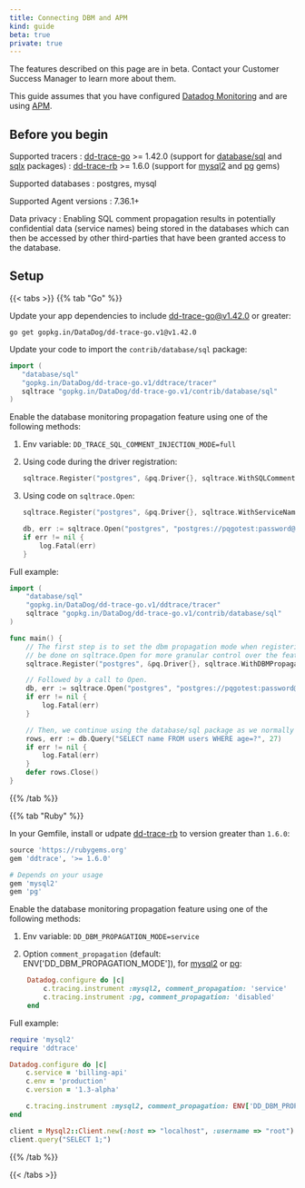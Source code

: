 ```yaml
---
title: Connecting DBM and APM
kind: guide
beta: true
private: true
---
```


<div class="alert alert-warning">
The features described on this page are in beta. Contact your Customer Success Manager to learn more about them.
</div>

This guide assumes that you have configured [Datadog Monitoring][1] and are using [APM][2].

## Before you begin

Supported tracers
: [dd-trace-go][3] >= 1.42.0 (support for [database/sql][4] and [sqlx][5] packages)
: [dd-trace-rb][6] >= 1.6.0 (support for [mysql2][7] and [pg][8] gems)

Supported databases
: postgres, mysql

Supported Agent versions
: 7.36.1+

Data privacy
: Enabling SQL comment propagation results in potentially confidential data (service names) being stored in the databases which can then be accessed by other third-parties that have been granted access to the database.

## Setup

{{< tabs >}}
{{% tab "Go" %}}

Update your app dependencies to include [dd-trace-go@v1.42.0][1] or greater:
```
go get gopkg.in/DataDog/dd-trace-go.v1@v1.42.0
```

Update your code to import the `contrib/database/sql` package:
```go
import (
   "database/sql"
   "gopkg.in/DataDog/dd-trace-go.v1/ddtrace/tracer"
   sqltrace "gopkg.in/DataDog/dd-trace-go.v1/contrib/database/sql"
)
```

Enable the database monitoring propagation feature using one of the following methods:
1. Env variable:
   `DD_TRACE_SQL_COMMENT_INJECTION_MODE=full`

2. Using code during the driver registration:
   ```go
   sqltrace.Register("postgres", &pq.Driver{}, sqltrace.WithSQLCommentInjection(tracer.SQLInjectionModeFull), sqltrace.WithServiceName("my-db-service"))
   ```

3. Using code on `sqltrace.Open`:
   ```go
   sqltrace.Register("postgres", &pq.Driver{}, sqltrace.WithServiceName("my-db-service"))

   db, err := sqltrace.Open("postgres", "postgres://pqgotest:password@localhost/pqgotest?sslmode=disable", sqltrace.WithSQLCommentInjection(tracer.SQLInjectionModeFull))
   if err != nil {
	   log.Fatal(err)
   }
   ```

Full example:
```go
import (
	"database/sql"
	"gopkg.in/DataDog/dd-trace-go.v1/ddtrace/tracer"
	sqltrace "gopkg.in/DataDog/dd-trace-go.v1/contrib/database/sql"
)

func main() {
	// The first step is to set the dbm propagation mode when registering the driver. Note that this can also
	// be done on sqltrace.Open for more granular control over the feature.
	sqltrace.Register("postgres", &pq.Driver{}, sqltrace.WithDBMPropagation(tracer.DBMPropagationModeFull))

	// Followed by a call to Open.
	db, err := sqltrace.Open("postgres", "postgres://pqgotest:password@localhost/pqgotest?sslmode=disable")
	if err != nil {
		log.Fatal(err)
	}

	// Then, we continue using the database/sql package as we normally would, with tracing.
	rows, err := db.Query("SELECT name FROM users WHERE age=?", 27)
	if err != nil {
		log.Fatal(err)
	}
	defer rows.Close()
}
```

[1]: https://pkg.go.dev/gopkg.in/DataDog/dd-trace-go.v1

{{% /tab %}}

{{% tab "Ruby" %}}

In your Gemfile, install or udpate [dd-trace-rb][1] to version greater than `1.6.0`:

```rb
source 'https://rubygems.org'
gem 'ddtrace', '>= 1.6.0'

# Depends on your usage
gem 'mysql2'
gem 'pg'
```

Enable the database monitoring propagation feature using one of the following methods:
1. Env variable:
   `DD_DBM_PROPAGATION_MODE=service`

2. Option `comment_propagation` (default: ENV['DD_DBM_PROPAGATION_MODE']), for [mysql2][9] or [pg][10]:
   ```rb
	Datadog.configure do |c|
		c.tracing.instrument :mysql2, comment_propagation: 'service'
		c.tracing.instrument :pg, comment_propagation: 'disabled'
	end
   ```

Full example:
```rb
require 'mysql2'
require 'ddtrace'

Datadog.configure do |c|
	c.service = 'billing-api'
	c.env = 'production'
	c.version = '1.3-alpha'

	c.tracing.instrument :mysql2, comment_propagation: ENV['DD_DBM_PROPAGATION_MODE']
end

client = Mysql2::Client.new(:host => "localhost", :username => "root")
client.query("SELECT 1;")
```

[1]: https://github.com/dataDog/dd-trace-rb

{{% /tab %}}

{{< /tabs >}}


[1]: /database_monitoring/#getting-started
[2]: /tracing/
[3]: https://pkg.go.dev/gopkg.in/DataDog/dd-trace-go.v1
[4]: https://pkg.go.dev/database/sql
[5]: https://pkg.go.dev/github.com/jmoiron/sqlx
[6]: https://github.com/dataDog/dd-trace-rb
[7]: https://github.com/brianmario/mysql2
[8]: https://github.com/ged/ruby-pg
[9]: https://docs.datadoghq.com/tracing/trace_collection/dd_libraries/ruby/#mysql2
[10]: https://docs.datadoghq.com/tracing/trace_collection/dd_libraries/ruby/#postgres
